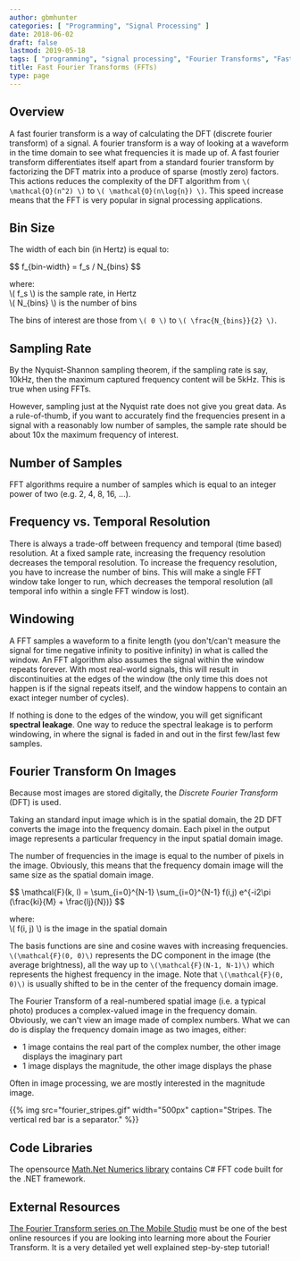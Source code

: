 ```yaml
---
author: gbmhunter
categories: [ "Programming", "Signal Processing" ]
date: 2018-06-02
draft: false
lastmod: 2019-05-18
tags: [ "programming", "signal processing", "Fourier Transforms", "Fast Fourier Transforms", "FFTs" ]
title: Fast Fourier Transforms (FFTs)
type: page
---
```


## Overview

A fast fourier transform is a way of calculating the DFT (discrete fourier transform) of a signal. A fourier transform is a way of looking at a waveform in the time domain to see what frequencies it is made up of. A fast fourier transform differentiates itself apart from a standard fourier transform by factorizing the DFT matrix into a produce of sparse (mostly zero) factors. This actions reduces the complexity of the DFT algorithm from `\( \mathcal{O}(n^2) \)` to `\( \mathcal{O}(n\log{n}) \)`. This speed increase means that the FFT is very popular in signal processing applications.

## Bin Size

The width of each bin (in Hertz) is equal to:

<div>$$ f_{bin-width} = f_s / N_{bins} $$</div>

<p class="centered">
    where:<br>
    \( f_s \) is the sample rate, in Hertz<br>
    \( N_{bins} \) is the number of bins<br>
</p>

The bins of interest are those from `\( 0 \)` to `\( \frac{N_{bins}}{2} \)`.

## Sampling Rate

By the Nyquist-Shannon sampling theorem, if the sampling rate is say, 10kHz, then the maximum captured frequency content will be 5kHz. This is true when using FFTs.

However, sampling just at the Nyquist rate does not give you great data. As a rule-of-thumb, if you want to accurately find the frequencies present in a signal with a reasonably low number of samples, the sample rate should be about 10x the maximum frequency of interest.

## Number of Samples

FFT algorithms require a number of samples which is equal to an integer power of two (e.g. 2, 4, 8, 16, ...).

## Frequency vs. Temporal Resolution

There is always a trade-off between frequency and temporal (time based) resolution. At a fixed sample rate, increasing the frequency resolution decreases the temporal resolution. To increase the frequency resolution, you have to increase the number of bins. This will make a single FFT window take longer to run, which decreases the temporal resolution (all temporal info within a single FFT window is lost).

## Windowing

A FFT samples a waveform to a finite length (you don't/can't measure the signal for time negative infinity to positive infinity) in what is called the window. An FFT algorithm also assumes the signal within the window repeats forever. With most real-world signals, this will result in discontinuities at the edges of the window (the only time this does not happen is if the signal repeats itself, and the window happens to contain an exact integer number of cycles).

If nothing is done to the edges of the window, you will get significant **spectral leakage**. One way to reduce the spectral leakage is to perform windowing, in where the signal is faded in and out in the first few/last few samples.

## Fourier Transform On Images

Because most images are stored digitally, the _Discrete Fourier Transform_ (DFT) is used.

Taking an standard input image which is in the spatial domain, the 2D DFT converts the image into the frequency domain. Each pixel in the output image represents a particular frequency in the input spatial domain image.

The number of frequencies in the image is equal to the number of pixels in the image. Obviously, this means that the frequency domain image will the same size as the spatial domain image.

<p>$$ \mathcal{F}(k, l) = \sum_{i=0}^{N-1} \sum_{i=0}^{N-1} f(i,j) e^{-i2\pi (\frac{ki}{M} + \frac{lj}{N})} $$</p>

<p class="centered">
  where:<br>
  \( f(i, j) \) is the image in the spatial domain
</p>

The basis functions are sine and cosine waves with increasing frequencies. `\(\mathcal{F}(0, 0)\)` represents the DC component in the image (the average brightness), all the way up to `\(\mathcal{F}(N-1, N-1)\)` which represents the highest frequency in the image. Note that `\(\mathcal{F}(0, 0)\)` is usually shifted to be in the center of the frequency domain image.

The Fourier Transform of a real-numbered spatial image (i.e. a typical photo) produces a complex-valued image in the frequency domain. Obviously, we can't view an image made of complex numbers. What we can do is display the frequency domain image as two images, either:

 * 1 image contains the real part of the complex number, the other image displays the imaginary part
 * 1 image displays the magnitude, the other image displays the phase

 Often in image processing, we are mostly interested in the magnitude image.

 {{% img src="fourier_stripes.gif" width="500px" caption="Stripes. The vertical red bar is a separator." %}}

## Code Libraries

The opensource [Math.Net Numerics library](http://numerics.mathdotnet.com/) contains C# FFT code built for the .NET framework.

## External Resources

[The Fourier Transform series on The Mobile Studio](http://www.themobilestudio.net/the-fourier-transform-part-1) must be one of the best online resources if you are looking into learning more about the Fourier Transform. It is a very detailed yet well explained step-by-step tutorial!

